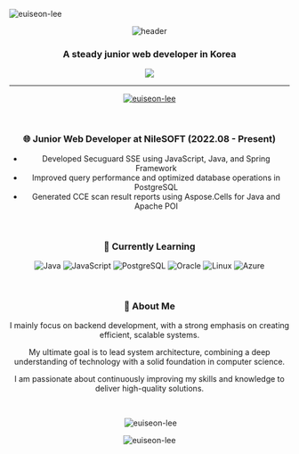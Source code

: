 <p align="left">
  <img src="https://komarev.com/ghpvc/?username=euiseon-lee&label=Profile%20views&color=a754e3&style=flat" alt="euiseon-lee" />
</p>

<p align="center">
  <img src="https://capsule-render.vercel.app/api?type=cylinder&color=timeAuto&height=150&section=header&text=Hi👋,%20I'm%20Euiseon%20Lee&fontSize=70" alt="header" />
</p>

<h3 align="center">A steady junior web developer in Korea</h3>

<p align="center">
  <img src="https://img.shields.io/badge/Gmail-d14836?style=flat-square&logo=Gmail&logoColor=white&link=mailto:inia8inia@gmail.com" style="height: auto;" />
</p>

* * *

<div align="center">

  <p>
    <a href="https://github.com/ryo-ma/github-profile-trophy">
      <img src="https://github-profile-trophy.vercel.app/?username=euiseon-lee" alt="euiseon-lee" />
    </a>
  </p>

  <br />

  ### 🌐 **Junior Web Developer** at NileSOFT (2022.08 - Present)

  - Developed Secuguard SSE using JavaScript, Java, and Spring Framework
  - Improved query performance and optimized database operations in PostgreSQL
  - Generated CCE scan result reports using Aspose.Cells for Java and Apache POI

  <br />

  ### 💪 Currently Learning
  ![Java](https://img.shields.io/badge/Java-007396?style=flat&logo=Java&logoColor=white)
  ![JavaScript](https://img.shields.io/badge/JavaScript-F7DF1E?style=flat&logo=JavaScript&logoColor=white)
  ![PostgreSQL](https://img.shields.io/badge/PostgreSQL-4169E1?style=flat&logo=PostgreSQL&logoColor=white)
  ![Oracle](https://img.shields.io/badge/Oracle-F80000?style=flat&logo=Oracle&logoColor=white)
  ![Linux](https://img.shields.io/badge/Linux-FCC624?style=flat&logo=Linux&logoColor=white)
  ![Azure](https://img.shields.io/badge/Azure-069AF3?style=flat&logo=Azure&logoColor=white)

  <br />

  ### 💬 About Me
  I mainly focus on backend development, with a strong emphasis on creating efficient, scalable systems.

  My ultimate goal is to lead system architecture, combining a deep understanding of technology with a solid foundation in computer science.

  I am passionate about continuously improving my skills and knowledge to deliver high-quality solutions.

  <br />

  <p>&nbsp;<img src="https://github-readme-stats.vercel.app/api?username=euiseon-lee&theme=buefy&show_icons=true&locale=en" alt="euiseon-lee" /></p>

  <p><img src="https://github-readme-streak-stats.herokuapp.com/?user=euiseon-lee&" alt="euiseon-lee" /></p>

</div>
